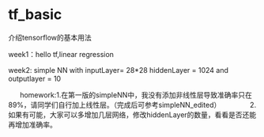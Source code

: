 # tf_basic
介绍tensorflow的基本用法

week1：hello tf,linear regression

week2: simple NN 
       with inputLayer= 28*28 hiddenLayer = 1024 and outputlayer = 10
       
       homework:1.在第一版的simpleNN中，我没有添加非线性层导致准确率只在89%，请同学们自行加上线性层。（完成后可参考simpleNN_edited）
                2.如果有可能，大家可以多增加几层网络，修改hiddenLayer的数量，看看是否还能再增加准确率。
